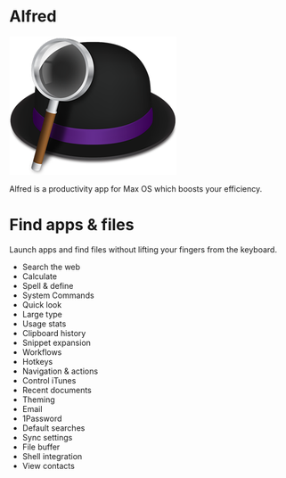 # Alfred

[![Image of Alfred][alfred_image]][alfred]

Alfred is a productivity app for Max OS which boosts your efficiency.

# Find apps & files
Launch apps and find files without lifting your fingers from the keyboard.

* Search the web
* Calculate
* Spell & define
* System Commands
* Quick look
* Large type
* Usage stats
* Clipboard history
* Snippet expansion
* Workflows
* Hotkeys
* Navigation & actions
* Control iTunes
* Recent documents
* Theming
* Email
* 1Password
* Default searches
* Sync settings
* File buffer
* Shell integration
* View contacts

[alfred]: https://www.alfredapp.com/
[alfred_image]: ./alfred.png
